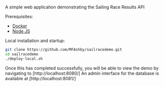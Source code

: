 A simple web application demonstrating the Sailing Race Results API

Prerequisites:
* [Docker](https://docs.docker.com/install/)
* [Node JS](https://nodejs.org/)

Local installation and startup:
```bash
git clone https://github.com/MFAshby/sailracedemo.git
cd sailracedemo
./deploy-local.sh
```

Once this has completed successfully, you will be able to  view the demo by navigating to [http://localhost:8080/]
An admin interface for the database is available at [http://localhost:8081/]
